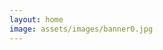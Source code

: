 ```yaml
---
layout: home
image: assets/images/banner0.jpg
---
```

<style>
header.intro{
display: none;
}
</style>